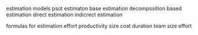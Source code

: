  estimation models 
 psot estimaton
 base estimation
 decomposition based estimation
	 direct estimation
	 indicrect estimation
	 
formulas for estimation
effort 
productivity 
size
cost
duration
team size
effort

